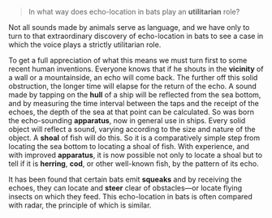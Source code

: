 > In what way does echo-location in bats play an **utilitarian** role?



Not all sounds made by animals serve as language, and we have only to turn to that extraordinary discovery of echo-location in bats to see a case in which the voice plays a strictly utilitarian role.



To get a full appreciation of what this means we must turn first to some recent human inventions. Everyone knows that if he shouts in the **vicinity** of a wall or a mountainside, an echo will come back. The further off this solid obstruction, the longer time will elapse for the return of the echo. A sound made by tapping on the **hull** of a ship will be reflected from the sea bottom, and by measuring the time interval between the taps and the receipt of the echoes, the depth of the sea at that point can be calculated. So was born the echo-sounding **apparatus**, now in general use in ships. Every solid object will reflect a sound, varying according to the size and nature of the object. A **shoal** of fish will do this. So it is a comparatively simple step from locating the sea bottom to locating a shoal of fish. With experience, and with improved **apparatus**, it is now possible not only to locate a shoal but to tell if it is **herring**, **cod**, or other well-known fish, by the pattern of its echo.



It has been found that certain bats emit **squeaks** and by receiving the echoes, they can locate and **steer** clear of obstacles—or locate flying insects on which they feed. This echo-location in bats is often compared with radar, the principle of which is similar.